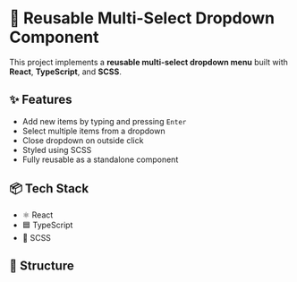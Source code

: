 # 🔽 Reusable Multi-Select Dropdown Component

This project implements a **reusable multi-select dropdown menu** built with **React**, **TypeScript**, and **SCSS**.

## ✨ Features

- Add new items by typing and pressing `Enter`
- Select multiple items from a dropdown
- Close dropdown on outside click
- Styled using SCSS
- Fully reusable as a standalone component

## 📦 Tech Stack

- ⚛️ React
- 🟦 TypeScript
- 🎨 SCSS

## 📂 Structure
